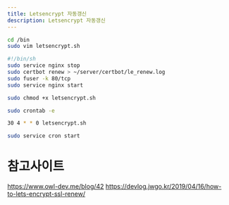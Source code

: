 ```yaml
---
title: Letsencrypt 자동갱신
description: Letsencrypt 자동갱신
---
```


```bash
cd /bin
sudo vim letsencrypt.sh
```

```bash
#!/bin/sh
sudo service nginx stop
sudo certbot renew > ~/server/certbot/le_renew.log
sudo fuser -k 80/tcp
sudo service nginx start
```

```bash
sudo chmod +x letsencrypt.sh
```

```bash
sudo crontab -e
```

```bash
30 4 * * 0 letsencrypt.sh
```

```bash
sudo service cron start
```

# 참고사이트
https://www.owl-dev.me/blog/42
https://devlog.jwgo.kr/2019/04/16/how-to-lets-encrypt-ssl-renew/

